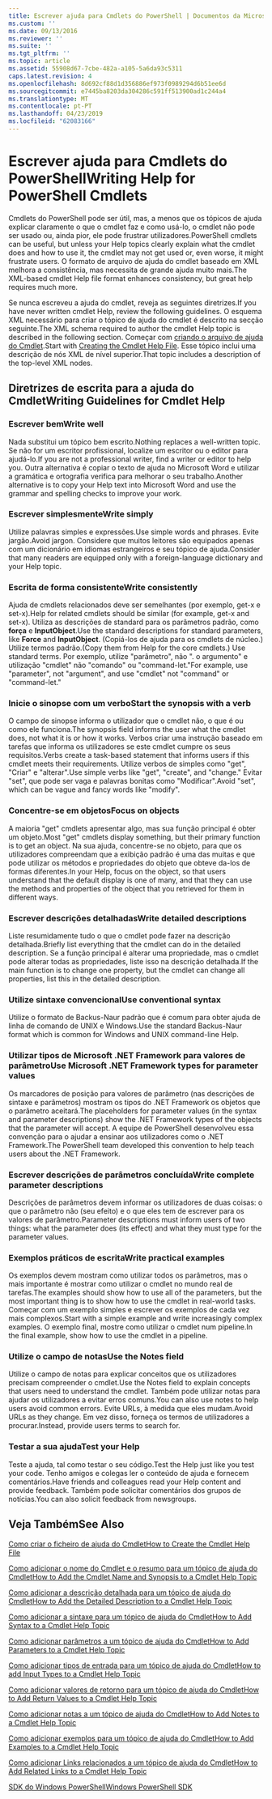 ```yaml
---
title: Escrever ajuda para Cmdlets do PowerShell | Documentos da Microsoft
ms.custom: ''
ms.date: 09/13/2016
ms.reviewer: ''
ms.suite: ''
ms.tgt_pltfrm: ''
ms.topic: article
ms.assetid: 55908d67-7cbe-482a-a105-5a6da93c5311
caps.latest.revision: 4
ms.openlocfilehash: 8d692cf88d1d356886ef973f0989294d6b51ee6d
ms.sourcegitcommit: e7445ba8203da304286c591ff513900ad1c244a4
ms.translationtype: MT
ms.contentlocale: pt-PT
ms.lasthandoff: 04/23/2019
ms.locfileid: "62083166"
---
```

# <a name="writing-help-for-powershell-cmdlets"></a><span data-ttu-id="7e349-102">Escrever ajuda para Cmdlets do PowerShell</span><span class="sxs-lookup"><span data-stu-id="7e349-102">Writing Help for PowerShell Cmdlets</span></span>

<span data-ttu-id="7e349-103">Cmdlets do PowerShell pode ser útil, mas, a menos que os tópicos de ajuda explicar claramente o que o cmdlet faz e como usá-lo, o cmdlet não pode ser usado ou, ainda pior, ele pode frustrar utilizadores.</span><span class="sxs-lookup"><span data-stu-id="7e349-103">PowerShell cmdlets can be useful, but unless your Help topics clearly explain what the cmdlet does and how to use it, the cmdlet may not get used or, even worse, it might frustrate users.</span></span>
<span data-ttu-id="7e349-104">O formato de arquivo de ajuda do cmdlet baseado em XML melhora a consistência, mas necessita de grande ajuda muito mais.</span><span class="sxs-lookup"><span data-stu-id="7e349-104">The XML-based cmdlet Help file format enhances consistency, but great help requires much more.</span></span>

<span data-ttu-id="7e349-105">Se nunca escreveu a ajuda do cmdlet, reveja as seguintes diretrizes.</span><span class="sxs-lookup"><span data-stu-id="7e349-105">If you have never written cmdlet Help, review the following guidelines.</span></span>
<span data-ttu-id="7e349-106">O esquema XML necessário para criar o tópico de ajuda do cmdlet é descrito na secção seguinte.</span><span class="sxs-lookup"><span data-stu-id="7e349-106">The XML schema required to author the cmdlet Help topic is described in the following section.</span></span>
<span data-ttu-id="7e349-107">Começar com [criando o arquivo de ajuda do Cmdlet](./how-to-create-the-cmdlet-help-file.md).</span><span class="sxs-lookup"><span data-stu-id="7e349-107">Start with [Creating the Cmdlet Help File](./how-to-create-the-cmdlet-help-file.md).</span></span>
<span data-ttu-id="7e349-108">Esse tópico inclui uma descrição de nós XML de nível superior.</span><span class="sxs-lookup"><span data-stu-id="7e349-108">That topic includes a description of the top-level XML nodes.</span></span>

## <a name="writing-guidelines-for-cmdlet-help"></a><span data-ttu-id="7e349-109">Diretrizes de escrita para a ajuda do Cmdlet</span><span class="sxs-lookup"><span data-stu-id="7e349-109">Writing Guidelines for Cmdlet Help</span></span>

### <a name="write-well"></a><span data-ttu-id="7e349-110">Escrever bem</span><span class="sxs-lookup"><span data-stu-id="7e349-110">Write well</span></span>
<span data-ttu-id="7e349-111">Nada substitui um tópico bem escrito.</span><span class="sxs-lookup"><span data-stu-id="7e349-111">Nothing replaces a well-written topic.</span></span>
<span data-ttu-id="7e349-112">Se não for um escritor profissional, localize um escritor ou o editor para ajudá-lo.</span><span class="sxs-lookup"><span data-stu-id="7e349-112">If you are not a professional writer, find a writer or editor to help you.</span></span>
<span data-ttu-id="7e349-113">Outra alternativa é copiar o texto de ajuda no Microsoft Word e utilizar a gramática e ortografia verifica para melhorar o seu trabalho.</span><span class="sxs-lookup"><span data-stu-id="7e349-113">Another alternative is to copy your Help text into Microsoft Word and use the grammar and spelling checks to improve your work.</span></span>

### <a name="write-simply"></a><span data-ttu-id="7e349-114">Escrever simplesmente</span><span class="sxs-lookup"><span data-stu-id="7e349-114">Write simply</span></span>
<span data-ttu-id="7e349-115">Utilize palavras simples e expressões.</span><span class="sxs-lookup"><span data-stu-id="7e349-115">Use simple words and phrases.</span></span>
<span data-ttu-id="7e349-116">Evite jargão.</span><span class="sxs-lookup"><span data-stu-id="7e349-116">Avoid jargon.</span></span>
<span data-ttu-id="7e349-117">Considere que muitos leitores são equipados apenas com um dicionário em idiomas estrangeiros e seu tópico de ajuda.</span><span class="sxs-lookup"><span data-stu-id="7e349-117">Consider that many readers are equipped only with a foreign-language dictionary and your Help topic.</span></span>

### <a name="write-consistently"></a><span data-ttu-id="7e349-118">Escrita de forma consistente</span><span class="sxs-lookup"><span data-stu-id="7e349-118">Write consistently</span></span>
<span data-ttu-id="7e349-119">Ajuda de cmdlets relacionados deve ser semelhantes (por exemplo, get-x e set-x).</span><span class="sxs-lookup"><span data-stu-id="7e349-119">Help for related cmdlets should be similar (for example, get-x and set-x).</span></span>
<span data-ttu-id="7e349-120">Utiliza as descrições de standard para os parâmetros padrão, como **força** e **InputObject**.</span><span class="sxs-lookup"><span data-stu-id="7e349-120">Use the standard descriptions for standard parameters, like **Force** and **InputObject**.</span></span>
<span data-ttu-id="7e349-121">(Copiá-los de ajuda para os cmdlets de núcleo.) Utilize termos padrão.</span><span class="sxs-lookup"><span data-stu-id="7e349-121">(Copy them from Help for the core cmdlets.) Use standard terms.</span></span>
<span data-ttu-id="7e349-122">Por exemplo, utilize "parâmetro", não ". o argumento" e utilização "cmdlet" não "comando" ou "command-let."</span><span class="sxs-lookup"><span data-stu-id="7e349-122">For example, use "parameter", not "argument", and use "cmdlet" not "command" or "command-let."</span></span>

### <a name="start-the-synopsis-with-a-verb"></a><span data-ttu-id="7e349-123">Inicie o sinopse com um verbo</span><span class="sxs-lookup"><span data-stu-id="7e349-123">Start the synopsis with a verb</span></span>
<span data-ttu-id="7e349-124">O campo de sinopse informa o utilizador que o cmdlet não, o que é ou como ele funciona.</span><span class="sxs-lookup"><span data-stu-id="7e349-124">The synopsis field informs the user what the cmdlet does, not what it is or how it works.</span></span>
<span data-ttu-id="7e349-125">Verbos criar uma instrução baseado em tarefas que informa os utilizadores se este cmdlet cumpre os seus requisitos.</span><span class="sxs-lookup"><span data-stu-id="7e349-125">Verbs create a task-based statement that informs users if this cmdlet meets their requirements.</span></span>
<span data-ttu-id="7e349-126">Utilize verbos de simples como "get", "Criar" e "alterar".</span><span class="sxs-lookup"><span data-stu-id="7e349-126">Use simple verbs like "get", "create", and "change."</span></span>
<span data-ttu-id="7e349-127">Evitar "set", que pode ser vaga e palavras bonitas como "Modificar".</span><span class="sxs-lookup"><span data-stu-id="7e349-127">Avoid "set", which can be vague and fancy words like "modify".</span></span>

### <a name="focus-on-objects"></a><span data-ttu-id="7e349-128">Concentre-se em objetos</span><span class="sxs-lookup"><span data-stu-id="7e349-128">Focus on objects</span></span>
<span data-ttu-id="7e349-129">A maioria "get" cmdlets apresentar algo, mas sua função principal é obter um objeto.</span><span class="sxs-lookup"><span data-stu-id="7e349-129">Most "get" cmdlets display something, but their primary function is to get an object.</span></span>
<span data-ttu-id="7e349-130">Na sua ajuda, concentre-se no objeto, para que os utilizadores compreendam que a exibição padrão é uma das muitas e que pode utilizar os métodos e propriedades do objeto que obteve da-los de formas diferentes.</span><span class="sxs-lookup"><span data-stu-id="7e349-130">In your Help, focus on the object, so that users understand that the default display is one of many, and that they can use the methods and properties of the object that you retrieved for them in different ways.</span></span>

### <a name="write-detailed-descriptions"></a><span data-ttu-id="7e349-131">Escrever descrições detalhadas</span><span class="sxs-lookup"><span data-stu-id="7e349-131">Write detailed descriptions</span></span>
<span data-ttu-id="7e349-132">Liste resumidamente tudo o que o cmdlet pode fazer na descrição detalhada.</span><span class="sxs-lookup"><span data-stu-id="7e349-132">Briefly list everything that the cmdlet can do in the detailed description.</span></span>
<span data-ttu-id="7e349-133">Se a função principal é alterar uma propriedade, mas o cmdlet pode alterar todas as propriedades, liste isso na descrição detalhada.</span><span class="sxs-lookup"><span data-stu-id="7e349-133">If the main function is to change one property, but the cmdlet can change all properties, list this in the detailed description.</span></span>

### <a name="use-conventional-syntax"></a><span data-ttu-id="7e349-134">Utilize sintaxe convencional</span><span class="sxs-lookup"><span data-stu-id="7e349-134">Use conventional syntax</span></span>
<span data-ttu-id="7e349-135">Utilize o formato de Backus-Naur padrão que é comum para obter ajuda de linha de comando de UNIX e Windows.</span><span class="sxs-lookup"><span data-stu-id="7e349-135">Use the standard Backus-Naur format which is common for Windows and UNIX command-line Help.</span></span>

### <a name="use-microsoft-net-framework-types-for-parameter-values"></a><span data-ttu-id="7e349-136">Utilizar tipos de Microsoft .NET Framework para valores de parâmetro</span><span class="sxs-lookup"><span data-stu-id="7e349-136">Use Microsoft .NET Framework types for parameter values</span></span>
<span data-ttu-id="7e349-137">Os marcadores de posição para valores de parâmetro (nas descrições de sintaxe e parâmetros) mostram os tipos do .NET Framework os objetos que o parâmetro aceitará.</span><span class="sxs-lookup"><span data-stu-id="7e349-137">The placeholders for parameter values (in the syntax and parameter descriptions) show the .NET Framework types of the objects that the parameter will accept.</span></span>
<span data-ttu-id="7e349-138">A equipe de PowerShell desenvolveu essa convenção para o ajudar a ensinar aos utilizadores como o .NET Framework.</span><span class="sxs-lookup"><span data-stu-id="7e349-138">The PowerShell team developed this convention to help teach users about the .NET Framework.</span></span>

### <a name="write-complete-parameter-descriptions"></a><span data-ttu-id="7e349-139">Escrever descrições de parâmetros concluída</span><span class="sxs-lookup"><span data-stu-id="7e349-139">Write complete parameter descriptions</span></span>
<span data-ttu-id="7e349-140">Descrições de parâmetros devem informar os utilizadores de duas coisas: o que o parâmetro não (seu efeito) e o que eles tem de escrever para os valores de parâmetro.</span><span class="sxs-lookup"><span data-stu-id="7e349-140">Parameter descriptions must inform users of two things: what the parameter does (its effect) and what they must type for the parameter values.</span></span>

### <a name="write-practical-examples"></a><span data-ttu-id="7e349-141">Exemplos práticos de escrita</span><span class="sxs-lookup"><span data-stu-id="7e349-141">Write practical examples</span></span>
<span data-ttu-id="7e349-142">Os exemplos devem mostram como utilizar todos os parâmetros, mas o mais importante é mostrar como utilizar o cmdlet no mundo real de tarefas.</span><span class="sxs-lookup"><span data-stu-id="7e349-142">The examples should show how to use all of the parameters, but the most important thing is to show how to use the cmdlet in real-world tasks.</span></span>
<span data-ttu-id="7e349-143">Começar com um exemplo simples e escrever os exemplos de cada vez mais complexos.</span><span class="sxs-lookup"><span data-stu-id="7e349-143">Start with a simple example and write increasingly complex examples.</span></span>
<span data-ttu-id="7e349-144">O exemplo final, mostre como utilizar o cmdlet num pipeline.</span><span class="sxs-lookup"><span data-stu-id="7e349-144">In the final example, show how to use the cmdlet in a pipeline.</span></span>

### <a name="use-the-notes-field"></a><span data-ttu-id="7e349-145">Utilize o campo de notas</span><span class="sxs-lookup"><span data-stu-id="7e349-145">Use the Notes field</span></span>
<span data-ttu-id="7e349-146">Utilize o campo de notas para explicar conceitos que os utilizadores precisam compreender o cmdlet.</span><span class="sxs-lookup"><span data-stu-id="7e349-146">Use the Notes field to explain concepts that users need to understand the cmdlet.</span></span>
<span data-ttu-id="7e349-147">Também pode utilizar notas para ajudar os utilizadores a evitar erros comuns.</span><span class="sxs-lookup"><span data-stu-id="7e349-147">You can also use notes to help users avoid common errors.</span></span>
<span data-ttu-id="7e349-148">Evite URLs, à medida que eles mudam.</span><span class="sxs-lookup"><span data-stu-id="7e349-148">Avoid URLs as they change.</span></span>
<span data-ttu-id="7e349-149">Em vez disso, forneça os termos de utilizadores a procurar.</span><span class="sxs-lookup"><span data-stu-id="7e349-149">Instead, provide users terms to search for.</span></span>

### <a name="test-your-help"></a><span data-ttu-id="7e349-150">Testar a sua ajuda</span><span class="sxs-lookup"><span data-stu-id="7e349-150">Test your Help</span></span>
<span data-ttu-id="7e349-151">Teste a ajuda, tal como testar o seu código.</span><span class="sxs-lookup"><span data-stu-id="7e349-151">Test the Help just like you test your code.</span></span>
<span data-ttu-id="7e349-152">Tenho amigos e colegas ler o conteúdo de ajuda e fornecem comentários.</span><span class="sxs-lookup"><span data-stu-id="7e349-152">Have friends and colleagues read your Help content and provide feedback.</span></span>
<span data-ttu-id="7e349-153">Também pode solicitar comentários dos grupos de notícias.</span><span class="sxs-lookup"><span data-stu-id="7e349-153">You can also solicit feedback from newsgroups.</span></span>

## <a name="see-also"></a><span data-ttu-id="7e349-154">Veja Também</span><span class="sxs-lookup"><span data-stu-id="7e349-154">See Also</span></span>

 [<span data-ttu-id="7e349-155">Como criar o ficheiro de ajuda do Cmdlet</span><span class="sxs-lookup"><span data-stu-id="7e349-155">How to Create the Cmdlet Help File</span></span>](./how-to-create-the-cmdlet-help-file.md)

 [<span data-ttu-id="7e349-156">Como adicionar o nome do Cmdlet e o resumo para um tópico de ajuda do Cmdlet</span><span class="sxs-lookup"><span data-stu-id="7e349-156">How to Add the Cmdlet Name and Synopsis to a Cmdlet Help Topic</span></span>](./how-to-add-the-cmdlet-name-and-synopsis-to-a-cmdlet-help-topic.md)

 [<span data-ttu-id="7e349-157">Como adicionar a descrição detalhada para um tópico de ajuda do Cmdlet</span><span class="sxs-lookup"><span data-stu-id="7e349-157">How to Add the Detailed Description to a Cmdlet Help Topic</span></span>](./how-to-add-a-cmdlet-description.md)

 [<span data-ttu-id="7e349-158">Como adicionar a sintaxe para um tópico de ajuda do Cmdlet</span><span class="sxs-lookup"><span data-stu-id="7e349-158">How to Add Syntax to a Cmdlet Help Topic</span></span>](./how-to-add-syntax-to-a-cmdlet-help-topic.md)

 [<span data-ttu-id="7e349-159">Como adicionar parâmetros a um tópico de ajuda do Cmdlet</span><span class="sxs-lookup"><span data-stu-id="7e349-159">How to Add Parameters to a Cmdlet Help Topic</span></span>](./how-to-add-parameter-information.md)

 [<span data-ttu-id="7e349-160">Como adicionar tipos de entrada para um tópico de ajuda do Cmdlet</span><span class="sxs-lookup"><span data-stu-id="7e349-160">How to add Input Types to a Cmdlet Help Topic</span></span>](./how-to-add-input-types-to-a-cmdlet-help-topic.md)

 [<span data-ttu-id="7e349-161">Como adicionar valores de retorno para um tópico de ajuda do Cmdlet</span><span class="sxs-lookup"><span data-stu-id="7e349-161">How to Add Return Values to a Cmdlet Help Topic</span></span>](./how-to-add-return-values-to-a-cmdlet-help-topic.md)

 [<span data-ttu-id="7e349-162">Como adicionar notas a um tópico de ajuda do Cmdlet</span><span class="sxs-lookup"><span data-stu-id="7e349-162">How to Add Notes to a Cmdlet Help Topic</span></span>](./how-to-add-notes-to-a-cmdlet-help-topic.md)

 [<span data-ttu-id="7e349-163">Como adicionar exemplos para um tópico de ajuda do Cmdlet</span><span class="sxs-lookup"><span data-stu-id="7e349-163">How to Add Examples to a Cmdlet Help Topic</span></span>](./how-to-add-examples-to-a-cmdlet-help-topic.md)

 [<span data-ttu-id="7e349-164">Como adicionar Links relacionados a um tópico de ajuda do Cmdlet</span><span class="sxs-lookup"><span data-stu-id="7e349-164">How to Add Related Links to a Cmdlet Help Topic</span></span>](./how-to-add-related-links-to-a-cmdlet-help-topic.md)

 [<span data-ttu-id="7e349-165">SDK do Windows PowerShell</span><span class="sxs-lookup"><span data-stu-id="7e349-165">Windows PowerShell SDK</span></span>](../windows-powershell-reference.md)